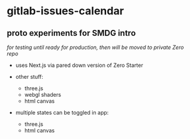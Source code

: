 #  gitlab-issues-calendar 

##  proto experiments for SMDG intro

*for testing until ready for production, then will be moved to private Zero repo*

- uses Next.js via pared down version of Zero Starter
- other stuff:
  - three.js
  - webgl shaders
  - html canvas

- multiple states can be toggled in app:
  - three.js
  - html canvas


